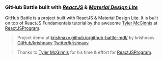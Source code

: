 ### **GitHub Battle** built with [*ReactJS*](http://facebook.github.io/react/) & [*Material Design Lite*](https://getmdl.io/components/)

GitHub Battle is a project built with ReactJS & Material Design Lite. It is built on top of ReactJS Fundamentals tutorial by the awesome [Tyler McGinnis](https://twitter.com/tylermcginnis33) at [ReactJSProgram](http://reactjsprogram.com).

> Project demo at [krishnaxv.github.io/github-battle-mdl/](http://krishnaxv.github.io/github-battle-mdl/) by krishnaxv [GitHub/krishnaxv](http://krishnaxv.github.io/) [Twitter/krishnaxv](https://twitter.com/krishnaxv___)

> Thanks to [Tyler McGinnis](https://twitter.com/tylermcginnis33) for his time & effort for [ReactJSProgram](http://reactjsprogram.com).
